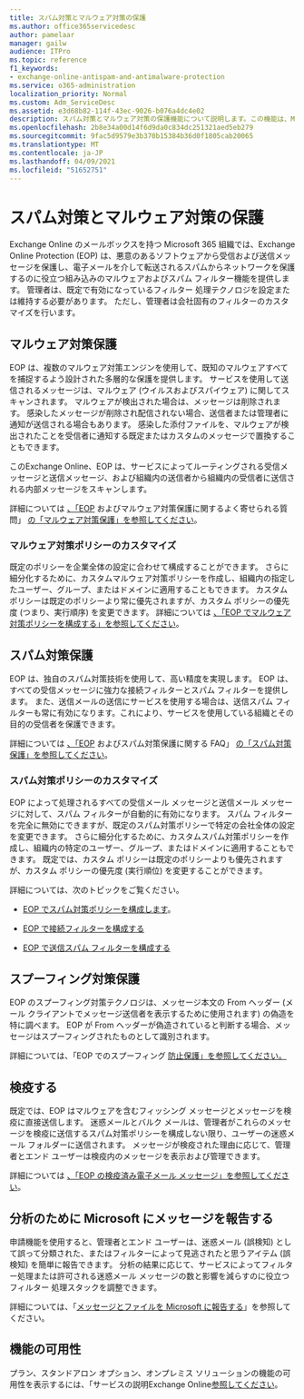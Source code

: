 ```yaml
---
title: スパム対策とマルウェア対策の保護
ms.author: office365servicedesc
author: pamelaar
manager: gailw
audience: ITPro
ms.topic: reference
f1_keywords:
- exchange-online-antispam-and-antimalware-protection
ms.service: o365-administration
localization_priority: Normal
ms.custom: Adm_ServiceDesc
ms.assetid: e3d68b82-114f-43ec-9026-b076a4dc4e02
description: スパム対策とマルウェア対策の保護機能について説明します。この機能は、Microsoft 365組織Exchange Onlineします。
ms.openlocfilehash: 2b8e34a00d14f6d9da0c834dc251321aed5eb279
ms.sourcegitcommit: 9fac5d9579e3b370b15384b36d0f1805cab20065
ms.translationtype: MT
ms.contentlocale: ja-JP
ms.lasthandoff: 04/09/2021
ms.locfileid: "51652751"
---
```

# <a name="anti-spam-and-anti-malware-protection"></a>スパム対策とマルウェア対策の保護

Exchange Online のメールボックスを持つ Microsoft 365 組織では、Exchange Online Protection (EOP) は、悪意のあるソフトウェアから受信および送信メッセージを保護し、電子メールを介して転送されるスパムからネットワークを保護するのに役立つ組み込みのマルウェアおよびスパム フィルター機能を提供します。 管理者は、既定で有効になっているフィルター 処理テクノロジを設定または維持する必要があります。 ただし、管理者は会社固有のフィルターのカスタマイズを行います。

## <a name="anti-malware-protection"></a>マルウェア対策保護

EOP は、複数のマルウェア対策エンジンを使用して、既知のマルウェアすべてを捕捉するよう設計された多層的な保護を提供します。 サービスを使用して送信されるメッセージは、マルウェア (ウイルスおよびスパイウェア) に関してスキャンされます。 マルウェアが検出された場合は、メッセージは削除されます。 感染したメッセージが削除され配信されない場合、送信者または管理者に通知が送信される場合もあります。 感染した添付ファイルを、マルウェアが検出されたことを受信者に通知する既定またはカスタムのメッセージで置換することもできます。

このExchange Online、EOP は、サービスによってルーティングされる受信メッセージと送信メッセージ、および組織内の送信者から組織内の受信者に送信される内部メッセージをスキャンします。

詳細については [、「EOP](/microsoft-365/security/office-365-security/anti-malware-protection) およびマルウェア対策保護に関するよく寄せられる質問」 [の「マルウェア対策保護」を参照してください](/microsoft-365/security/office-365-security/anti-malware-protection-faq-eop)。

### <a name="customize-anti-malware-policies"></a>マルウェア対策ポリシーのカスタマイズ

既定のポリシーを企業全体の設定に合わせて構成することができます。 さらに細分化するために、カスタムマルウェア対策ポリシーを作成し、組織内の指定したユーザー、グループ、またはドメインに適用することもできます。 カスタム ポリシーは既定のポリシーより常に優先されますが、カスタム ポリシーの優先度 (つまり、実行順序) を変更できます。 詳細については [、「EOP でマルウェア対策ポリシーを構成する」を参照してください](/microsoft-365/security/office-365-security/configure-anti-malware-policies)。

## <a name="anti-spam-protection"></a>スパム対策保護

EOP は、独自のスパム対策技術を使用して、高い精度を実現します。 EOP は、すべての受信メッセージに強力な接続フィルターとスパム フィルターを提供します。 また、送信メールの送信にサービスを使用する場合は、送信スパム フィルターも常に有効になります。これにより、サービスを使用している組織とその目的の受信者を保護できます。

詳細については [、「EOP](/microsoft-365/security/office-365-security/anti-spam-protection) およびスパム対策保護に関する FAQ」 [の「スパム対策保護」を参照してください](/microsoft-365/security/office-365-security/anti-spam-protection-faq)。

### <a name="customize-anti-spam-policies"></a>スパム対策ポリシーのカスタマイズ

EOP によって処理されるすべての受信メール メッセージと送信メール メッセージに対して、スパム フィルターが自動的に有効になります。 スパム フィルターを完全に無効にできますが、既定のスパム対策ポリシーで特定の会社全体の設定を変更できます。 さらに細分化するために、カスタムスパム対策ポリシーを作成し、組織内の特定のユーザー、グループ、またはドメインに適用することもできます。 既定では、カスタム ポリシーは既定のポリシーよりも優先されますが、カスタム ポリシーの優先度 (実行順位) を変更することができます。

詳細については、次のトピックをご覧ください。

- [EOP でスパム対策ポリシーを構成します](/microsoft-365/security/office-365-security/configure-your-spam-filter-policies)。

- [EOP で接続フィルターを構成する](/microsoft-365/security/office-365-security/configure-the-connection-filter-policy)

- [EOP で送信スパム フィルターを構成する](/microsoft-365/security/office-365-security/configure-the-outbound-spam-policy)

## <a name="anti-spoofing-protection"></a>スプーフィング対策保護

EOP のスプーフィング対策テクノロジは、メッセージ本文の From ヘッダー (メール クライアントでメッセージ送信者を表示するために使用されます) の偽造を特に調べます。 EOP が From へッダーが偽造されていると判断する場合、メッセージはスプーフィングされたものとして識別されます。

詳細については、「EOP でのスプーフィング [防止保護」を参照してください。](/microsoft-365/security/office-365-security/anti-spoofing-protection)

## <a name="quarantine"></a>検疫する

既定では、EOP はマルウェアを含むフィッシング メッセージとメッセージを検疫に直接送信します。 迷惑メールとバルク メールは、管理者がこれらのメッセージを検疫に送信するスパム対策ポリシーを構成しない限り、ユーザーの迷惑メール フォルダーに送信されます。 メッセージが検疫された理由に応じて、管理者とエンド ユーザーは検疫内のメッセージを表示および管理できます。

詳細については [、「EOP の検疫済み電子メール メッセージ」を参照してください](/microsoft-365/security/office-365-security/quarantine-email-messages)。

## <a name="report-messages-to-microsoft-for-analysis"></a>分析のために Microsoft にメッセージを報告する

申請機能を使用すると、管理者とエンド ユーザーは、迷惑メール (誤検知) として誤って分類された、またはフィルターによって見逃されたと思うアイテム (誤検知) を簡単に報告できます。 分析の結果に応じて、サービスによってフィルター処理または許可される迷惑メール メッセージの数と影響を減らすのに役立つフィルター 処理スタックを調整できます。

詳細については、「[メッセージとファイルを Microsoft に報告する](/microsoft-365/security/office-365-security/report-junk-email-messages-to-microsoft)」を参照してください。

## <a name="feature-availability"></a>機能の可用性

プラン、スタンドアロン オプション、オンプレミス ソリューションの機能の可用性を表示するには、「サービスの説明Exchange Online[参照してください](exchange-online-service-description.md)。